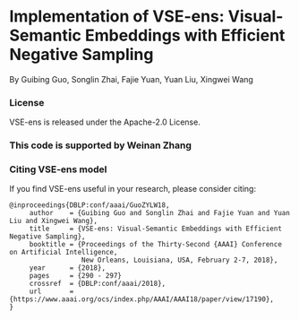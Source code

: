 # Implementation of VSE-ens: Visual-Semantic Embeddings with Efficient Negative Sampling

By Guibing Guo, Songlin Zhai, Fajie Yuan, Yuan Liu, Xingwei Wang

### License

VSE-ens is released under the Apache-2.0 License.

### This code is supported by Weinan Zhang

### Citing VSE-ens model

If you find VSE-ens useful in your research, please consider citing:

    @inproceedings{DBLP:conf/aaai/GuoZYLW18,
         author    = {Guibing Guo and Songlin Zhai and Fajie Yuan and Yuan Liu and Xingwei Wang},
         title     = {VSE-ens: Visual-Semantic Embeddings with Efficient Negative Sampling},
         booktitle = {Proceedings of the Thirty-Second {AAAI} Conference on Artificial Intelligence,
                      New Orleans, Louisiana, USA, February 2-7, 2018},
         year      = {2018},
         pages     = {290 - 297}
         crossref  = {DBLP:conf/aaai/2018},
         url       = {https://www.aaai.org/ocs/index.php/AAAI/AAAI18/paper/view/17190},
    }
